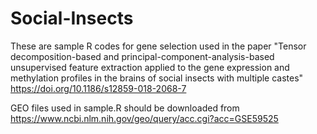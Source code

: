 # Social-Insects
These are sample R codes for gene selection used in the paper "Tensor decomposition-based and principal-component-analysis-based unsupervised feature extraction applied to the gene expression and methylation profiles in the brains of social insects with multiple castes" https://doi.org/10.1186/s12859-018-2068-7

GEO files used in sample.R should be downloaded from https://www.ncbi.nlm.nih.gov/geo/query/acc.cgi?acc=GSE59525
